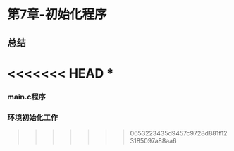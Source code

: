 # 第7章-初始化程序

## 总结

<<<<<<< HEAD
* 
=======
### main.c程序


### 环境初始化工作
>>>>>>> 0653223435d9457c9728d881f123185097a88aa6
